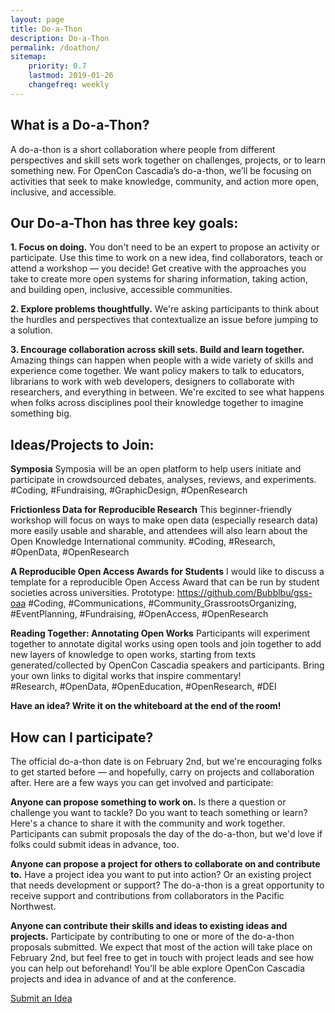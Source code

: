 ```yaml
---
layout: page
title: Do-a-Thon
description: Do-a-Thon
permalink: /doathon/
sitemap:
    priority: 0.7
    lastmod: 2019-01-26
    changefreq: weekly
---
```


## What is a Do-a-Thon?

A do-a-thon is a short collaboration where people from different perspectives and skill sets work together on challenges, projects, or to learn something new. For OpenCon Cascadia’s do-a-thon, we’ll be focusing on activities that seek to make knowledge, community, and action more open, inclusive, and accessible.

## Our Do-a-Thon has three key goals:

**1. Focus on doing.**
You don't need to be an expert to propose an activity or participate. Use this time to work on a new idea, find collaborators, teach or attend a workshop — you decide! Get creative with the approaches you take to create more open systems for sharing information, taking action, and building open, inclusive, accessible communities.

**2. Explore problems thoughtfully.**
We're asking participants to think about the hurdles and perspectives that contextualize an issue before jumping to a solution.

**3. Encourage collaboration across skill sets. Build and learn together.**
Amazing things can happen when people with a wide variety of skills and experience come together. We want policy makers to talk to educators, librarians to work with web developers, designers to collaborate with researchers, and everything in between. We're excited to see what happens when folks across disciplines pool their knowledge together to imagine something big.

## Ideas/Projects to Join:

**Symposia**	Symposia will be an open platform to help users initiate and participate in crowdsourced debates, analyses, reviews, and experiments.	#Coding, #Fundraising, #GraphicDesign,	#OpenResearch

**Frictionless Data for Reproducible Research**	This beginner-friendly workshop will focus on ways to make open data (especially research data) more easily usable and sharable, and attendees will also learn about the Open Knowledge International community.	#Coding, #Research,	#OpenData, #OpenResearch


**A Reproducible Open Access Awards for Students**	I would like to discuss a template for a reproducible Open Access Award that can be run by student societies across universities. Prototype: https://github.com/Bubblbu/gss-oaa
#Coding, #Communications, #Community_GrassrootsOrganizing, #EventPlanning, #Fundraising, #OpenAccess, #OpenResearch

**Reading Together: Annotating Open Works**	Participants will experiment together to annotate digital works using open tools and join together to add new layers of knowledge to open works, starting from texts generated/collected by OpenCon Cascadia speakers and participants. Bring your own links to digital works that inspire commentary!	
#Research, #OpenData, #OpenEducation, #OpenResearch, #DEI

**Have an idea? Write it on the whiteboard at the end of the room!**

## How can I participate?

The official do-a-thon date is on February 2nd, but we're encouraging folks to get started before — and hopefully, carry on projects and collaboration after. Here are a few ways you can get involved and participate:

**Anyone can propose something to work on.**
Is there a question or challenge you want to tackle? Do you want to teach something or learn? Here's a chance to share it with the community and work together. Participants can submit proposals the day of the do-a-thon, but we'd love if folks could submit ideas in advance, too.

**Anyone can propose a project for others to collaborate on and contribute to.**
Have a project idea you want to put into action? Or an existing project that needs development or support? The do-a-thon is a great opportunity to receive support and contributions from collaborators in the Pacific Northwest.

**Anyone can contribute their skills and ideas to existing ideas and projects.**
Participate by contributing to one or more of the do-a-thon proposals submitted. We expect that most of the action will take place on February 2nd, but feel free to get in touch with project leads and see how you can help out beforehand! You’ll be able explore OpenCon Cascadia projects and idea in advance of and at the conference.

<a href="https://goo.gl/forms/bEDVkneOtGDvEgUD3" class="button primary">Submit an Idea</a>
